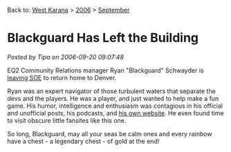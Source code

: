 Back to: [West Karana](/posts/westkarana.md) > [2006](/posts/2006/westkarana.md) > [September](./westkarana.md)
# Blackguard Has Left the Building

*Posted by Tipa on 2006-09-20 09:07:48*

EQ2 Community Relations manager Ryan "Blackguard" Schwayder is [leaving SOE](http://eqiiforums.station.sony.com/eq2/board/message?board.id=Non-Gameplay&message.id=416177#M416177) to return home to Denver.

Ryan was an expert navigator of those turbulent waters that separate the devs and the players. He was a player, and just wanted to help make a fun game. His humor, intelligence and enthusiasm was contagious in his official and unofficial posts, his podcasts, and [his own website](http://nerfbat.com). He even found time to visit obscure little fansites like this one.

So long, Blackguard, may all your seas be calm ones and every rainbow have a chest - a legendary chest - of gold at the end!
